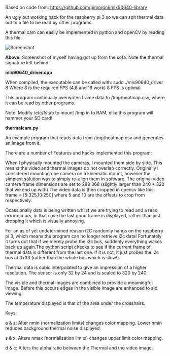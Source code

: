 Based on code from: https://github.com/pimoroni/mlx90640-library

An ugly but working hack for the raspberry pi 3 so we can spit thermal data out to a file to be read by other programs.

A thermal cam can easily be implemented in python and openCV by reading this file.

![Screenshot](media/therm.png)

**Above:** Screenshot of myself having got up from the sofa. Note the thermal signature left behind.

**mlx90640_driver.cpp**

When compiled, the executable can be called with: sudo ./mlx90640_driver 8
Where 8 is the required FPS (4,8 and 16 work) 8 FPS is optimal

This program continually overwrites frame data to /tmp/heatmap.csv, where it can be read by other programs.

Note: Modify /etc/fstab to mount /tmp in to RAM, else this program will hammer your SD card!

**thermalcam.py**

An example program that reads data from /tmp/heatmap.csv and generates an image from it.

There are a number of Features and hacks implemented this program:

When I physically mounted the cameras, I mounted them side by side. This means the video and thermal images do not overlap correctly. Originally I considered mounting one camera on a kinematic mount, however the simplest solution was to simply re-align them in software.
The original video camera frame dimensions are set to 288 368 (slightly larger than 240 * 320 that we end up with)
The video data is then cropped in opencv like this: frame = [5:325,10:250] where 5 and 10 are the offsets to crop from respectively.

Ocassionally data is being written whilst we are trying to read and a read error occurs, in that case the last good frame is displayed, rather than just dropping it which is visually annoying.

For an as of yet undetermined reason i2C randomly hangs on the raspberry pi 3, which means the program can no longer retrieve i2c data! Fortunately it turns out that if we merely probe the i2c bus, suddenly everything wakes back up again.The python script checks to see if the current frame of thermal data is different from the last one. If it is not, it just probes the i2c bus at 0x33 (rather than the whole bus which is slow!).

Thermal data is cubic interpolated to give an impression of a higher resolution. The sensor is only 32 by 24 and is scaled to 320 by 240.

The visible and thermal images are combined to provide a meamingful image. Before this occurs edges in the visible image are enhanced to aid viewing.

The temperature displayed is that of the area under the crosshairs.

Keys:

a & z: Alter nmin (normalization limits) changes color mapping. Lower nmin reduces background thermal noise displayed.

s & x: Alters nmax (normalization limits) changes upper limit color mapping.

d & c: Alters the alpha ratio between the Thermal and the video image.







